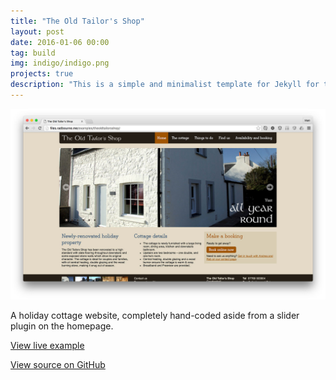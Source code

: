 ```yaml
---
title: "The Old Tailor's Shop"
layout: post
date: 2016-01-06 00:00
tag: build
img: indigo/indigo.png
projects: true
description: "This is a simple and minimalist template for Jekyll for those who likes to eat noodles."
---
```


![The Old Tailor's Shop site](/assets/images/project_the-old-tailors-shop.jpg)

A holiday cottage website, completely hand-coded aside from a slider plugin on the homepage.

[View live example](http://files.radbourne.me/examples/theoldtailorsshop/)

[View source on GitHub](https://github.com/mradbourne/portfolio_theoldtailorsshop)
